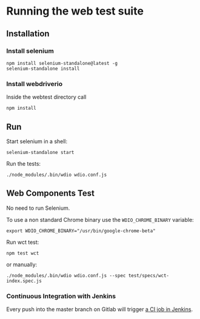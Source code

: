 # Running the web test suite

## Installation

### Install selenium

```shell
npm install selenium-standalone@latest -g
selenium-standalone install
```

### Install webdriverio

Inside the webtest directory call

```shell
npm install
```

## Run

Start selenium in a shell:

```shell
selenium-standalone start
```

Run the tests:

```shell
./node_modules/.bin/wdio wdio.conf.js
```

## Web Components Test

No need to run Selenium.

To use a non standard Chrome binary use the `WDIO_CHROME_BINARY` variable:

```shell
export WDIO_CHROME_BINARY="/usr/bin/google-chrome-beta"
```

Run wct test:

```shell
npm test wct
```

or manually:

```shell
./node_modules/.bin/wdio wdio.conf.js --spec test/specs/wct-index.spec.js
```

### Continuous Integration with Jenkins

Every push into the master branch on Gitlab will trigger [a CI job in Jenkins](https://jenkins.existsolutions.com/view/Tei-Publisher/job/teipublisher-web-components-test/).
